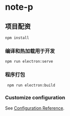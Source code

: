 # note-p

## 项目配资
```
npm install
```

### 编译和热加载用于开发
```
npm run electron:serve 
```

### 程序打包
```
 npm run electron:build 
```

### Customize configuration
See [Configuration Reference](https://cli.vuejs.org/config/).
